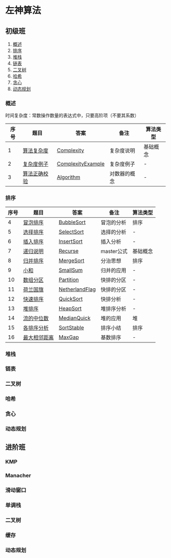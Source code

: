 # 左神算法



## 初级班

1. [概述](#概述)
2. [排序](#排序)
3. [堆栈](#堆栈)
4. [链表](#链表)
5. [二叉树](#二叉树)
6. [哈希](#哈希)
7. [贪心](#贪心)
8. [动态规划](#动态规划)

### 概述

时间复杂度：常数操作数量的表达式中，只要高阶项（不要其系数）

| 序号 | 题目                                                      | 答案                                                         | 备注         | 算法类型 |
| ---- | --------------------------------------------------------- | ------------------------------------------------------------ | ------------ | -------- |
| 1    | [算法复杂度](./junior/I0001Q010101Complexity.java)        | [Complexity](./junior/I0001Q010101Complexity.java)           | 复杂度说明   | 基础概念 |
| 2    | [复杂度例子](./junior/I0002Q010102ComplexityExample.java) | [ComplexityExample](./junior/I0002Q010102ComplexityExample.java) | 复杂度例子   | -        |
| 3    | [算法正确校验](./junior/I0003Q010103Logarithm.java)       | [Algorithm](./junior/I0003Q010103Logarithm.java)             | 对数器的概念 | -        |



### 排序

| 序号 | 题目                                                 | 答案                                                       | 备注       | 算法类型 |
| ---- | ---------------------------------------------------- | ---------------------------------------------------------- | ---------- | -------- |
| 4    | [冒泡排序](./junior/I0004Q010104BubbleSort.java)     | [BubbleSort](./junior/I0004Q010104BubbleSort.java)         | 冒泡的分析 | 排序     |
| 5    | [选择排序](./junior/I0005Q010105SelectSort.java)     | [SelectSort](./junior/I0005Q010105SelectSort.java)         | 选择的分析 | -        |
| 6    | [插入排序](./junior/I0006Q010106InsertSort.java)     | [InsertSort](./junior/I0006Q010106InsertSort.java)         | 插入分析   | -        |
| 7    | [递归说明](./junior/I0007Q010107Recurse.java)        | [Recurse](./junior/I0007Q010107Recurse.java)               | master公式 | 基础概念 |
| 8    | [归并排序](./junior/I0008Q010108MergeSort.java)      | [MergeSort](./junior/I0008Q010108MergeSort.java)           | 分治思想   | 排序     |
| 9    | [小和](./junior/I0009Q010109SmallSum.java)           | [SmallSum](./junior/I0009Q010109SmallSum.java)             | 归并的应用 | -        |
| 10   | [数组分区](./junior/I0010Q010201Partition.java)      | [Partition](./junior/I0010Q010201Partition.java)           | 快排的分区 | -        |
| 11   | [荷兰国旗](./junior/I0011Q010202NetherlandFlag.java) | [NetherlandFlag](./junior/I0011Q010202NetherlandFlag.java) | 快排的分区 | -        |
| 12   | [快速排序](./junior/I0012Q010203QuickSort.java)      | [QuickSort](./junior/I0012Q010203QuickSort.java)           | 快排分析   | -        |
| 13   | [堆排序](./junior/I0013Q010204HeapSort.java)         | [HeapSort](./junior/I0013Q010204HeapSort.java)             | 堆排序分析 | -        |
| 14   | [流的中位数](./junior/I0014Q010205MedianQuick.java)  | [MedianQuick](./junior/I0014Q010205MedianQuick.java)       | 堆的应用   | 堆       |
| 15   | [各排序分析](./junior/I0015Q010301SortStable.java)   | [SortStable](./junior/I0015Q010301SortStable.java)         | 排序小结   | 排序     |
| 16   | [最大相邻距离](./junior/I0016Q010302MaxGap.java)     | [MaxGap](./junior/I0016Q010302MaxGap.java)                 | 基数排序   | -        |




### 堆栈

### 链表

### 二叉树

### 哈希

### 贪心

### 动态规划





## 进阶班

### KMP

### Manacher

### 滑动窗口

### 单调栈

### 二叉树

### 缓存

### 动态规划